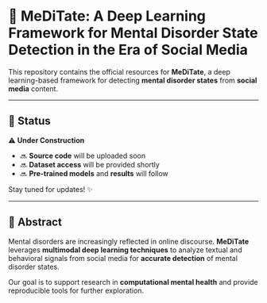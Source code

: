 # 🧠 MeDiTate: A Deep Learning Framework for Mental Disorder State Detection in the Era of Social Media  

This repository contains the official resources for **MeDiTate**, a deep learning-based framework for detecting **mental disorder states** from **social media** content.  

---

## 🚧 Status  
⚠️ **Under Construction**  
- 🔜 **Source code** will be uploaded soon  
- 🔜 **Dataset access** will be provided shortly  
- 🔜 **Pre-trained models** and **results** will follow  

Stay tuned for updates! ✨  

---

## 📖 Abstract  
Mental disorders are increasingly reflected in online discourse. **MeDiTate** leverages **multimodal deep learning techniques** to analyze textual and behavioral signals from social media for **accurate detection** of mental disorder states.  

Our goal is to support research in **computational mental health** and provide reproducible tools for further exploration.  



